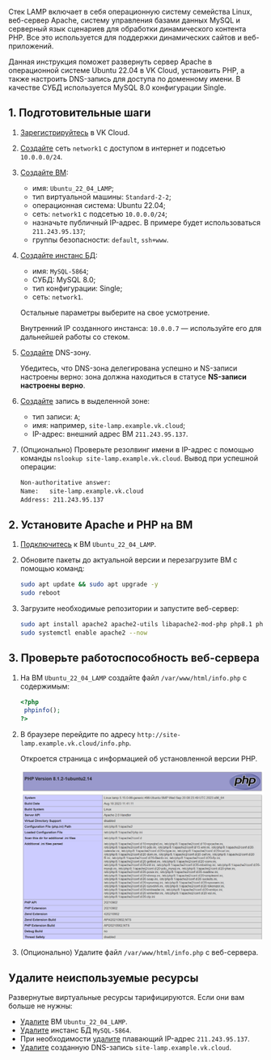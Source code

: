 Стек LAMP включает в себя операционную систему семейства Linux, веб-сервер Apache, систему управления базами данных MySQL и серверный язык сценариев для обработки динамического контента PHP. Все это используется для поддержки динамических сайтов и веб-приложений.

Данная инструкция поможет развернуть сервер Apache в операционной системе Ubuntu 22.04 в VK Cloud, установить PHP, а также настроить DNS-запись для доступа по доменному имени. В качестве СУБД используется MySQL 8.0 конфигурации Single.

## 1. Подготовительные шаги

1. [Зарегистрируйтесь](/ru/additionals/start/account-registration) в VK Cloud.
1. [Создайте](/ru/networks/vnet/operations/manage-net#sozdanie_seti) сеть `network1` с доступом в интернет и подсетью `10.0.0.0/24`.
1. [Создайте ВМ](/ru/base/iaas/instructions/vm/vm-create):

   - имя: `Ubuntu_22_04_LAMP`;
   - тип виртуальной машины: `Standard-2-2`;
   - операционная система: Ubuntu 22.04;
   - сеть: `network1` с подсетью `10.0.0.0/24`;
   - назначьте публичный IP-адрес. В примере будет использоваться `211.243.95.137`;
   - группы безопасности: `default`, `ssh+www`.

1. [Создайте инстанс БД](/ru/dbs/dbaas/instructions/create/create-single-replica):

   - имя: `MySQL-5864`;
   - СУБД: MySQL 8.0;
   - тип конфигурации: Single;
   - сеть: `network1`.

   Остальные параметры выберите на свое усмотрение.

   <info>

   Внутренний IP созданного инстанса: `10.0.0.7` — используйте его для дальнейшей работы со стеком.

   </info>

1. [Создайте](/ru/networks/dns/publicdns#sozdanie_zony) DNS-зону.

   <warn>

   Убедитесь, что DNS-зона делегирована успешно и NS-записи настроены верно: зона должна находиться в статусе **NS-записи настроены верно**.

   </warn>

1. [Создайте](/ru/networks/dns/publicdns#dobavlenie_resursnyh_zapisey) запись в выделенной зоне:

   - тип записи: `A`;
   - имя: например, `site-lamp.example.vk.cloud`;
   - IP-адрес: внешний адрес ВМ `211.243.95.137`.

1. (Опционально) Проверьте резолвинг имени в IP-адрес с помощью команды `nslookup site-lamp.example.vk.cloud`. Вывод при успешной операции:

   ```bash
   Non-authoritative answer:
   Name:   site-lamp.example.vk.cloud
   Address: 211.243.95.137
   ```

## 2. Установите Apache и PHP на ВМ

1. [Подключитесь](/ru/base/iaas/instructions/vm/vm-connect/vm-connect-nix) к ВМ `Ubuntu_22_04_LAMP`.
1. Обновите пакеты до актуальной версии и перезагрузите ВМ с помощью команд:

   ```bash
   sudo apt update && sudo apt upgrade -y
   sudo reboot
   ```

1. Загрузите необходимые репозитории и запустите веб-сервер:

   ```bash
   sudo apt install apache2 apache2-utils libapache2-mod-php php8.1 php8.1-cli php8.1-curl php8.1-fpm php8.1-gd php8.1-intl php8.1-mbstring php8.1-mysql php8.1-opcache php8.1-readline php8.1-soap php8.1-xml php8.1-xmlrpc php8.1-zip php-gd -y
   sudo systemctl enable apache2 --now
   ```

## 3. Проверьте работоспособность веб-сервера

1. На ВМ `Ubuntu_22_04_LAMP` создайте файл `/var/www/html/info.php` с содержимым:

   ```php
   <?php
    phpinfo();
   ?>
   ```
1. В браузере перейдите по адресу `http://site-lamp.example.vk.cloud/info.php`.

   Откроется страница с информацией об установленной версии PHP.

   ![](./assets/php_info.png)

1. (Опционально) Удалите файл `/var/www/html/info.php` с веб-сервера.

## Удалите неиспользуемые ресурсы

Развернутые виртуальные ресурсы тарифицируются. Если они вам больше не нужны:

- [Удалите](/ru/base/iaas/instructions/vm/vm-manage#udalenie_vm) ВМ `Ubuntu_22_04_LAMP`.
- [Удалите](/ru/dbs/dbaas/instructions/manage-instance/mysql#udalenie_instansa_bd_ili_ego_hostov) инстанс БД `MySQL-5864`.
- При необходимости [удалите](/ru/networks/vnet/operations/manage-floating-ip#udalenie_plavayushchego_ip_adresa_iz_proekta) плавающий IP-адрес `211.243.95.137`.
- [Удалите](/ru/networks/dns/publicdns#udalenie_resursnyh_zapisey) созданную DNS-запись `site-lamp.example.vk.cloud`.
